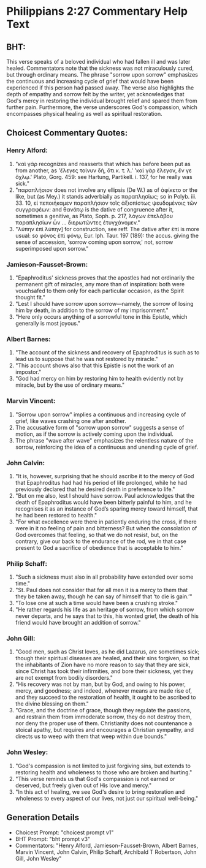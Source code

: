 # Philippians 2:27 Commentary Help Text

## BHT:
This verse speaks of a beloved individual who had fallen ill and was later healed. Commentators note that the sickness was not miraculously cured, but through ordinary means. The phrase "sorrow upon sorrow" emphasizes the continuous and increasing cycle of grief that would have been experienced if this person had passed away. The verse also highlights the depth of empathy and sorrow felt by the writer, yet acknowledges that God's mercy in restoring the individual brought relief and spared them from further pain. Furthermore, the verse underscores God's compassion, which encompasses physical healing as well as spiritual restoration.

## Choicest Commentary Quotes:
### Henry Alford:
1. "καὶ γάρ recognizes and reasserts that which has before been put as from another, as 'ἔλεγες τοίνυν δή, ὅτι κ. τ. λ.' 'καὶ γὰρ ἔλεγον, ἔν γε ὄχλῳ.' Plato, Gorg. 459: see Hartung, Partikell. i. 137, for he really was sick." 
2. "παραπλήσιον does not involve any ellipsis (De W.) as of ἀφίκετο or the like, but (as Mey.) it stands adverbially as παραπλησίως; so in Polyb. iii. 33. 10, εἰ πεποιήκαμεν παραπλήσιον τοῖς ἀξιοπίστως ψευδομένοις τῶν συγγραφέων: and θανάτῳ is the dative of congruence after it, sometimes a genitive, as Plato, Soph. p. 217, λόγων ἐπελάβου παραπλησίων ὧν … διερωτῶντες ἐτυγχάνομεν."
3. "λύπην ἐπὶ λύπην] for construction, see reff. The dative after ἐπί is more usual: so φόνος ἐπὶ φόνῳ, Eur. Iph. Taur. 197 (189): the accus. giving the sense of accession, 'sorrow coming upon sorrow,' not, sorrow superimposed upon sorrow."

### Jamieson-Fausset-Brown:
1. "Epaphroditus' sickness proves that the apostles had not ordinarily the permanent gift of miracles, any more than of inspiration: both were vouchsafed to them only for each particular occasion, as the Spirit thought fit."
2. "Lest I should have sorrow upon sorrow—namely, the sorrow of losing him by death, in addition to the sorrow of my imprisonment."
3. "Here only occurs anything of a sorrowful tone in this Epistle, which generally is most joyous."

### Albert Barnes:
1. "The account of the sickness and recovery of Epaphroditus is such as to lead us to suppose that he was not restored by miracle."
2. "This account shows also that this Epistle is not the work of an impostor."
3. "God had mercy on him by restoring him to health evidently not by miracle, but by the use of ordinary means."

### Marvin Vincent:
1. "Sorrow upon sorrow" implies a continuous and increasing cycle of grief, like waves crashing one after another.
2. The accusative form of "sorrow upon sorrow" suggests a sense of motion, as if the sorrow is actively coming upon the individual.
3. The phrase "wave after wave" emphasizes the relentless nature of the sorrow, reinforcing the idea of a continuous and unending cycle of grief.

### John Calvin:
1. "It is, however, surprising that he should ascribe it to the mercy of God that Epaphroditus had had his period of life prolonged, while he had previously declared that he desired death in preference to life."
2. "But on me also, lest I should have sorrow. Paul acknowledges that the death of Epaphroditus would have been bitterly painful to him, and he recognises it as an instance of God’s sparing mercy toward himself, that he had been restored to health."
3. "For what excellence were there in patiently enduring the cross, if there were in it no feeling of pain and bitterness? But when the consolation of God overcomes that feeling, so that we do not resist, but, on the contrary, give our back to the endurance of the rod, we in that case present to God a sacrifice of obedience that is acceptable to him."

### Philip Schaff:
1. "Such a sickness must also in all probability have extended over some time."
2. "St. Paul does not consider that for all men it is a mercy to them that they be taken away, though he can say of himself that ‘to die is gain.’"
3. "To lose one at such a time would have been a crushing stroke."
4. "He rather regards his life as an heritage of sorrow, from which sorrow never departs, and he says that to this, his wonted grief, the death of his friend would have brought an addition of sorrow."

### John Gill:
1. "Good men, such as Christ loves, as he did Lazarus, are sometimes sick; though their spiritual diseases are healed, and their sins forgiven, so that the inhabitants of Zion have no more reason to say that they are sick, since Christ has took their infirmities, and bore their sickness, yet they are not exempt from bodily disorders."
2. "His recovery was not by man, but by God, and owing to his power, mercy, and goodness; and indeed, whenever means are made rise of, and they succeed to the restoration of health, it ought to be ascribed to the divine blessing on them."
3. "Grace, and the doctrine of grace, though they regulate the passions, and restrain them from immoderate sorrow, they do not destroy them, nor deny the proper use of them. Christianity does not countenance a stoical apathy, but requires and encourages a Christian sympathy, and directs us to weep with them that weep within due bounds."

### John Wesley:
1. "God's compassion is not limited to just forgiving sins, but extends to restoring health and wholeness to those who are broken and hurting."
2. "This verse reminds us that God's compassion is not earned or deserved, but freely given out of His love and mercy."
3. "In this act of healing, we see God's desire to bring restoration and wholeness to every aspect of our lives, not just our spiritual well-being."


## Generation Details
- Choicest Prompt: "choicest prompt v1"
- BHT Prompt: "bht prompt v3"
- Commentators: "Henry Alford, Jamieson-Fausset-Brown, Albert Barnes, Marvin Vincent, John Calvin, Philip Schaff, Archibald T Robertson, John Gill, John Wesley"
